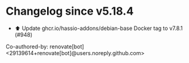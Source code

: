 # Changelog since v5.18.4
- ⬆️ Update ghcr.io/hassio-addons/debian-base Docker tag to v7.8.1 (#948)

Co-authored-by: renovate[bot] <29139614+renovate[bot]@users.noreply.github.com> 

